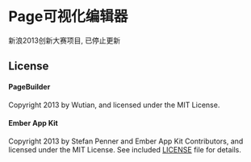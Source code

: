 # Page可视化编辑器

 新浪2013创新大赛项目, 已停止更新

## License

#### PageBuilder

Copyright 2013 by Wutian, and licensed under the MIT License. 

#### Ember App Kit

Copyright 2013 by Stefan Penner and Ember App Kit Contributors, and licensed under the MIT License. See included
[LICENSE](/stefanpenner/ember-app-kit/blob/master/LICENSE) file for details.
